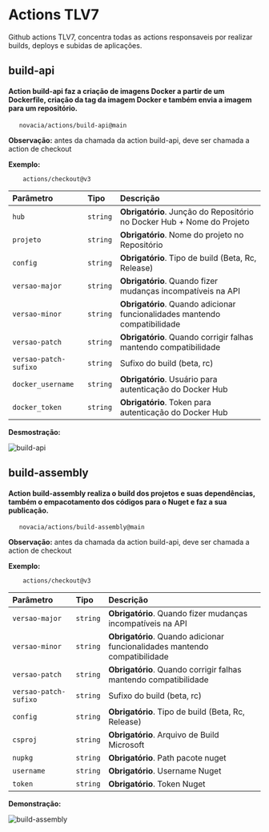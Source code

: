 # Actions TLV7
Github actions TLV7, concentra todas as actions responsaveis por realizar builds, deploys e subidas de aplicações.

## build-api

#### Action build-api faz a criação de imagens Docker a partir de um Dockerfile, criação da tag da imagem Docker e também envia a imagem para um repositório.

```Action
   novacia/actions/build-api@main
```
**Observação:** antes da chamada da action build-api, deve ser chamada a action de checkout

**Exemplo:**
```Checkout
    actions/checkout@v3
```

| Parâmetro   | Tipo       | Descrição                           |
| :---------- | :--------- | :---------------------------------- |
| `hub` | `string` | **Obrigatório**. Junção do Repositório no Docker Hub + Nome do Projeto |
| `projeto` | `string` | **Obrigatório**. Nome do projeto no Repositório |
| `config` | `string` | **Obrigatório**. Tipo de build (Beta, Rc, Release) |
| `versao-major` | `string` | **Obrigatório**. Quando fizer mudanças incompatíveis na API |
| `versao-minor` | `string` | **Obrigatório**. Quando adicionar funcionalidades mantendo compatibilidade |
| `versao-patch` | `string` | **Obrigatório**. Quando corrigir falhas mantendo compatibilidade |
| `versao-patch-sufixo` | `string` | Sufixo do build (beta, rc) |
| `docker_username` | `string` | **Obrigatório**. Usuário para autenticação do Docker Hub |
| `docker_token` | `string` | **Obrigatório**. Token para autenticação do Docker Hub |

**Desmostração:**

![build-api](https://i.ibb.co/BcFQmTP/build-api.png)

## build-assembly

#### Action build-assembly realiza o build dos projetos e suas dependências, também o empacotamento dos códigos para o Nuget e faz a sua publicação.

```Action
   novacia/actions/build-assembly@main
```

**Observação:** antes da chamada da action build-api, deve ser chamada a action de checkout

**Exemplo:**
```Checkout
    actions/checkout@v3
```

| Parâmetro   | Tipo       | Descrição                           |
| :---------- | :--------- | :---------------------------------- |
| `versao-major` | `string` | **Obrigatório**. Quando fizer mudanças incompatíveis na API |
| `versao-minor` | `string` | **Obrigatório**. Quando adicionar funcionalidades mantendo compatibilidade |
| `versao-patch` | `string` | **Obrigatório**. Quando corrigir falhas mantendo compatibilidade |
| `versao-patch-sufixo` | `string` | Sufixo do build (beta, rc) |
| `config` | `string` | **Obrigatório**. Tipo de build (Beta, Rc, Release) |
| `csproj` | `string` | **Obrigatório**. Arquivo de Build Microsoft |
| `nupkg` | `string` | **Obrigatório**. Path pacote nuget |
| `username` | `string` | **Obrigatório**. Username Nuget |
| `token` | `string` | **Obrigatório**. Token Nuget |

**Demonstração:**

![build-assembly](https://i.ibb.co/sgGVRyq/build-assembly.png)